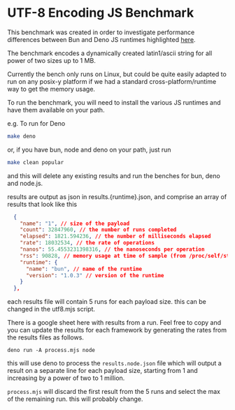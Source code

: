 # UTF-8 Encoding JS Benchmark

This benchmark was created in order to investigate performance differences
between Bun and Deno JS runtimes highlighted [here](https://github.com/denoland/deno/issues/20409).

The benchmark encodes a dynamically created latin1/ascii string for all power of two sizes up to 1 MB.

Currently the bench only runs on Linux, but could be quite easily adapted to run on any posix-y platform if we had a standard cross-platform/runtime way to get the memory usage.

To run the benchmark, you will need to install the various JS runtimes and have them available on your path.

e.g. To run for Deno

```bash
make deno
```

or, if you have bun, node and deno on your path, just run

```bash
make clean popular
```

and this will delete any existing results and run the benches for bun, deno and node.js.

results are output as json in results.{runtime}.json, and comprise an array of results that look like this

```json
  {
    "name": "1", // size of the payload
    "count": 32847960, // the number of runs completed
    "elapsed": 1821.594236, // the number of milliseconds elapsed
    "rate": 18032534, // the rate of operations
    "nanos": 55.4553231398316, // the nanoseconds per operation
    "rss": 90828, // memory usage at time of sample (from /proc/self/stat)
    "runtime": {
      "name": "bun", // name of the runtime
      "version": "1.0.3" // version of the runtime
    }
  },

```

each results file will contain 5 runs for each payload size. this can be changed in the utf8.mjs script.

There is a google sheet here with results from a run. Feel free to copy and you can update the results for each framework by generating the rates from the results files as follows.

```
deno run -A process.mjs node
```

this will use deno to process the ```results.node.json``` file which will output a result on a separate line for each payload size, starting from 1 and increasing by a power of two to 1 million.

```process.mjs``` will discard the first result from the 5 runs and select the max of the remaining run. this will probably change.
